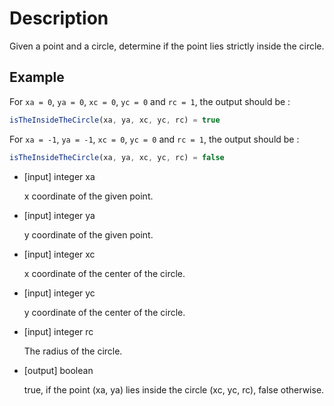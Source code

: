 # Description
Given a point and a circle, determine if the point lies strictly inside the circle.

## Example
For `xa = 0`, `ya = 0`, `xc = 0`, `yc = 0` and `rc = 1`, the output should be :

```javascript
isTheInsideTheCircle(xa, ya, xc, yc, rc) = true
```

For `xa = -1`, `ya = -1`, `xc = 0`, `yc = 0` and `rc = 1`, the output should be :

```javascript
isTheInsideTheCircle(xa, ya, xc, yc, rc) = false
```

- [input] integer xa

  x coordinate of the given point.

- [input] integer ya

  y coordinate of the given point.

- [input] integer xc

  x coordinate of the center of the circle.

- [input] integer yc

  y coordinate of the center of the circle.

- [input] integer rc

  The radius of the circle.

- [output] boolean

  true, if the point (xa, ya) lies inside the circle (xc, yc, rc), false otherwise.
